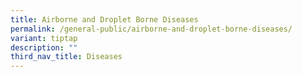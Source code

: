 ```yaml
---
title: Airborne and Droplet Borne Diseases
permalink: /general-public/airborne-and-droplet-borne-diseases/
variant: tiptap
description: ""
third_nav_title: Diseases
---
```

